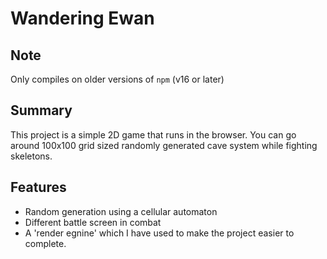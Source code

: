 # Wandering Ewan

## Note
Only compiles on older versions of `npm` (v16 or later)

## Summary
This project is a simple 2D game that runs in the browser. You can go around 100x100 grid sized randomly generated cave system while fighting skeletons.

## Features
* Random generation using a cellular automaton
* Different battle screen in combat
* A 'render egnine' which I have used to make the project easier to complete.
